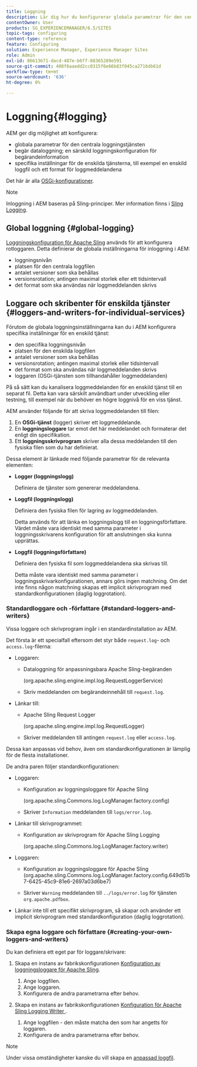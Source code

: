 ```yaml
---
title: Loggning
description: Lär dig hur du konfigurerar globala parametrar för den centrala loggningstjänsten, specifika inställningar för enskilda tjänster eller hur du begär dataloggning.
contentOwner: User
products: SG_EXPERIENCEMANAGER/6.5/SITES
topic-tags: configuring
content-type: reference
feature: Configuring
solution: Experience Manager, Experience Manager Sites
role: Admin
exl-id: 86613671-dacd-487e-b6ff-88365289e591
source-git-commit: 408f6aaedd2cc0315f6e66b83f045ca2716db61d
workflow-type: tm+mt
source-wordcount: '636'
ht-degree: 0%

---
```


# Loggning{#logging}

AEM ger dig möjlighet att konfigurera:

* globala parametrar för den centrala loggningstjänsten
* begär dataloggning; en särskild loggningskonfiguration för begärandeinformation
* specifika inställningar för de enskilda tjänsterna, till exempel en enskild loggfil och ett format för loggmeddelandena

Det här är alla [OSGi-konfigurationer](/help/sites-deploying/configuring-osgi.md).

>[!NOTE]
>
>Inloggning i AEM baseras på Sling-principer. Mer information finns i [Sling Logging](https://sling.apache.org/site/logging.html).

## Global loggning {#global-logging}

[Loggningskonfiguration för Apache Sling](/help/sites-deploying/osgi-configuration-settings.md) används för att konfigurera rotloggaren. Detta definierar de globala inställningarna för inloggning i AEM:

* loggningsnivån
* platsen för den centrala loggfilen
* antalet versioner som ska behållas
* versionsrotation; antingen maximal storlek eller ett tidsintervall
* det format som ska användas när loggmeddelanden skrivs

## Loggare och skribenter för enskilda tjänster {#loggers-and-writers-for-individual-services}

Förutom de globala loggningsinställningarna kan du i AEM konfigurera specifika inställningar för en enskild tjänst:

* den specifika loggningsnivån
* platsen för den enskilda loggfilen
* antalet versioner som ska behållas
* versionsrotation; antingen maximal storlek eller tidsintervall
* det format som ska användas när loggmeddelanden skrivs
* loggaren (OSGi-tjänsten som tillhandahåller loggmeddelanden)

På så sätt kan du kanalisera loggmeddelanden för en enskild tjänst till en separat fil. Detta kan vara särskilt användbart under utveckling eller testning, till exempel när du behöver en högre loggnivå för en viss tjänst.

AEM använder följande för att skriva loggmeddelanden till filen:

1. En **OSGi-tjänst** (logger) skriver ett loggmeddelande.
1. En **loggningsloggare** tar emot det här meddelandet och formaterar det enligt din specifikation.
1. Ett **loggningsskrivprogram** skriver alla dessa meddelanden till den fysiska filen som du har definierat.

Dessa element är länkade med följande parametrar för de relevanta elementen:

* **Logger (loggningslogg)**

  Definiera de tjänster som genererar meddelandena.

* **Loggfil (loggningslogg)**

  Definiera den fysiska filen för lagring av loggmeddelanden.

  Detta används för att länka en loggningslogg till en loggningsförfattare. Värdet måste vara identiskt med samma parameter i loggningsskrivarens konfiguration för att anslutningen ska kunna upprättas.

* **Loggfil (loggningsförfattare)**

  Definiera den fysiska fil som loggmeddelandena ska skrivas till.

  Detta måste vara identiskt med samma parameter i loggningsskrivarkonfigurationen, annars görs ingen matchning. Om det inte finns någon matchning skapas ett implicit skrivprogram med standardkonfigurationen (daglig loggrotation).

### Standardloggare och -författare {#standard-loggers-and-writers}

Vissa loggare och skrivprogram ingår i en standardinstallation av AEM.

Det första är ett specialfall eftersom det styr både `request.log`- och `access.log`-filerna:

* Loggaren:

   * Dataloggning för anpassningsbara Apache Sling-begäranden

     (org.apache.sling.engine.impl.log.RequestLoggerService)

   * Skriv meddelanden om begärandeinnehåll till `request.log`.

* Länkar till:

   * Apache Sling Request Logger

     (org.apache.sling.engine.impl.log.RequestLogger)

   * Skriver meddelanden till antingen `request.log` eller `access.log`.

Dessa kan anpassas vid behov, även om standardkonfigurationen är lämplig för de flesta installationer.

De andra paren följer standardkonfigurationen:

* Loggaren:

   * Konfiguration av loggningsloggare för Apache Sling

     (org.apache.sling.Commons.log.LogManager.factory.config)

   * Skriver `Information` meddelanden till `logs/error.log`.

* Länkar till skrivprogrammet:

   * Konfiguration av skrivprogram för Apache Sling Logging

     (org.apache.sling.Commons.log.LogManager.factory.writer)

* Loggaren:

   * Konfiguration av loggningsloggare för Apache Sling
(org.apache.sling.Commons.log.LogManager.factory.config.649d51b7-6425-45c9-81e6-2697a03d6be7)

   * Skriver `Warning` meddelanden till `../logs/error.log` för tjänsten `org.apache.pdfbox`.

* Länkar inte till ett specifikt skrivprogram, så skapar och använder ett implicit skrivprogram med standardkonfiguration (daglig loggrotation).

### Skapa egna loggare och författare {#creating-your-own-loggers-and-writers}

Du kan definiera ett eget par för loggare/skrivare:

1. Skapa en instans av fabrikskonfigurationen [Konfiguration av loggningsloggare för Apache Sling](/help/sites-deploying/osgi-configuration-settings.md).

   1. Ange loggfilen.
   1. Ange loggaren.
   1. Konfigurera de andra parametrarna efter behov.

1. Skapa en instans av fabrikskonfigurationen [Konfiguration för Apache Sling Logging Writer ](/help/sites-deploying/osgi-configuration-settings.md).

   1. Ange loggfilen - den måste matcha den som har angetts för loggaren.
   1. Konfigurera de andra parametrarna efter behov.

>[!NOTE]
>
>Under vissa omständigheter kanske du vill skapa en [anpassad loggfil](/help/sites-deploying/monitoring-and-maintaining.md#create-a-custom-log-file).
